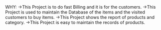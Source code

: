 WHY:
     ->This Project is to do fast Billing and it is  for the customers.
     ->This Project is used to maintain the  Database of the items and the visited customers to buy items.
     ->This Project shows the report of products and category.
     ->This Project is easy to maintain the records of products.
		 
		 
		 
